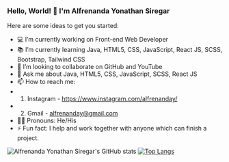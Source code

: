 ### Hello, World! 👋 I'm Alfrenanda Yonathan Siregar

Here are some ideas to get you started:
- 💻 I’m currently working on Front-end Web Developer
- 📚 I’m currently learning Java, HTML5, CSS, JavaScript, React JS, SCSS, Bootstrap, Tailwind CSS
- 👯 I’m looking to collaborate on GitHub and YouTube
- 💬 Ask me about Java, HTML5, CSS, JavaScript, SCSS, React JS
- 📫 How to reach me: 
- 1. Instagram - https://www.instagram.com/alfrenanday/
- 2. Gmail - alfrenanday@gmail.com
- 👱‍♂️ Pronouns: He/His
- ⚡ Fun fact: I help and work together with anyone which can finish a project.

![Alfrenanda Yonathan Siregar's GitHub stats](https://github-readme-stats.vercel.app/api?username=yonathansiregar&show_icons=true&theme=gruvbox)
[![Top Langs](https://github-readme-stats.vercel.app/api/top-langs/?username=yonathansiregar&langs_count=8&show_icons=true&theme=dark)](https://github.com/anuraghazra/github-readme-stats)
